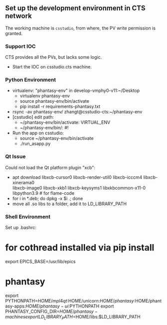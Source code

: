 ## Set up the development environment in CTS network

The working machine is `csstudio`, from where, the PV write permission is granted.

### Support IOC
CTS provides all the PVs, but lacks some logic.
- Start the IOC on csstudio.cts machine.

### Python Environment
- virtualenv: "phantasy-env" in develop-vmphy0-v11:~/Desktop
  - virtualenv phantasy-env
  - source phantasy-env/bin/activate
  - pip install -r requirements-phantasy.txt
- rsync -av phantasy-env/ zhangt@csstudio-cts:~/phantasy-env
- [csstudio] edit path:
  - ~/phantasy-env/bin/activate: VIRTUAL_ENV
  - ~/phantasy-env/bin/<exec>: #!
- Run the app on csstudio:
  - source ~/phantasy-env/bin/activate
  - ./run_asapp.py

### Qt Issue
Could not load the Qt platform plugin "xcb":
- apt download libxcb-cursor0 libxcb-render-util0 libxcb-icccm4 libxcb-xinerama0 \
               libxcb-image0 libxcb-xkb1 libxcb-keysyms1 libxkbcommon-x11-0 \
               libpython3.9 # for flame-code
- for i in *.deb; do dpkg -x $i .; done
- move all .so libs to a folder, add it to LD_LIBRARY_PATH

### Shell Environment
Set up .bashrc:
# for cothread installed via pip install
export EPICS_BASE=/usr/lib/epics
# phantasy
export PYTHONPATH=$HOME/mpl4qt:$HOME/unicorn:$HOME/phantasy:$HOME/phantasy-apps:$HOME/phantasy-ui:$PYTHONPATH
export PHANTASY_CONFIG_DIR=$HOME/phantasy-machines
export LD_LIBRARY_PATH=$HOME/libs:$LD_LIBRARY_PATH

